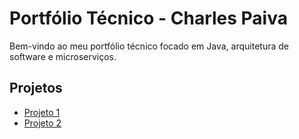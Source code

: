 # Portfólio Técnico - Charles Paiva

Bem-vindo ao meu portfólio técnico focado em Java, arquitetura de software e microserviços.

## Projetos

- [Projeto 1](projetos/projeto1.md)
- [Projeto 2](projetos/projeto2.md)
